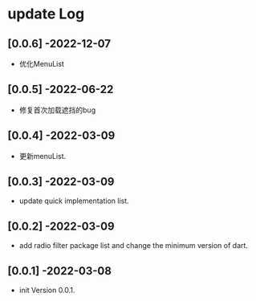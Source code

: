 # update Log


## [0.0.6] -2022-12-07

* 优化MenuList


## [0.0.5] -2022-06-22

* 修复首次加载遮挡的bug

## [0.0.4] -2022-03-09

* 更新menuList.

## [0.0.3] -2022-03-09

* update quick implementation list.

## [0.0.2] -2022-03-09

* add radio filter package list and change the minimum version of dart.

## [0.0.1] -2022-03-08

* init Version 0.0.1.





